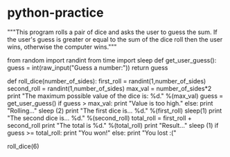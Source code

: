 # python-practice

"""This program rolls a pair of dice and asks the user to guess the sum. If the user's guess is greater or equal to the sum of the dice roll then the user wins, otherwise the computer wins."""

from random import randint
from time import sleep
def get_user_guess():
  guess = int(raw_input("Guess a number:"))
  return guess

def roll_dice(number_of_sides):
  first_roll = randint(1,number_of_sides)
  second_roll = randint(1,number_of_sides)
  max_val = number_of_sides*2
  print "The maximum possible value of the dice is: %d." %(max_val)
  guess = get_user_guess()
  if guess > max_val:
  	print "Value is too high."
  else:
    print "Rolling..."
    sleep (2)
    print "The first dice is... %d." %(first_roll)
    sleep(1)
    print "The second dice is... %d." %(second_roll)
    total_roll = first_roll + second_roll
    print "The total is %d." %(total_roll)
    print "Result..."
    sleep (1)
    if guess >= total_roll:
    	print "You won!"
    else:
      print "You lost :("
      

    
roll_dice(6)
